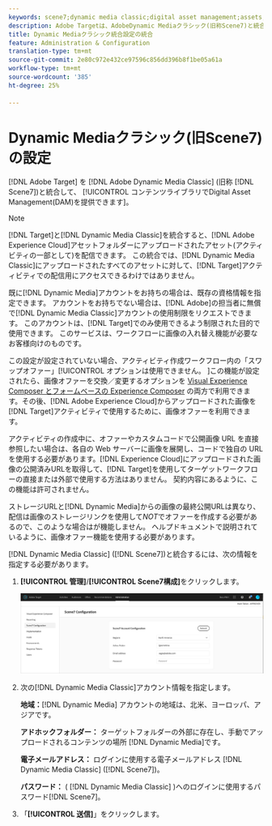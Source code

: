 ```yaml
---
keywords: scene7;dynamic media classic;digital asset management;assets;dam;content library;swap image
description: Adobe Targetは、AdobeDynamic Mediaクラシック(旧称Scene7)と統合して、コンテンツライブラリでDigital Asset Management(DAM)を提供できます。
title: Dynamic Mediaクラシック統合設定の統合
feature: Administration & Configuration
translation-type: tm+mt
source-git-commit: 2e80c972e432ce97596c856dd396b8f1be05a61a
workflow-type: tm+mt
source-wordcount: '385'
ht-degree: 25%

---
```



# Dynamic Mediaクラシック(旧Scene7)の設定

[!DNL Adobe Target] を [!DNL Adobe Dynamic Media Classic] (旧称 [!DNL Scene7])と統合して、 [!UICONTROL コンテンツライブラリでDigital Asset Management(DAM)を提供できます]。

>[!NOTE]
>
>[!DNL Target]と[!DNL Dynamic Media Classic]を統合すると、[!DNL Adobe Experience Cloud]アセットフォルダーにアップロードされたアセット(アクティビティの一部として)を配信できます。 この統合では、[!DNL Dynamic Media Classic]にアップロードされたすべてのアセットに対して、[!DNL Target]アクティビティでの配信用にアクセスできるわけではありません。

既に[!DNL Dynamic Media]アカウントをお持ちの場合は、既存の資格情報を指定できます。 アカウントをお持ちでない場合は、[!DNL Adobe]の担当者に無償で[!DNL Dynamic Media Classic]アカウントの使用制限をリクエストできます。 このアカウントは、[!DNL Target]でのみ使用できるよう制限された目的で使用できます。 このサービスは、ワークフローに画像の入れ替え機能が必要なお客様向けのものです。

<!-- 
>[!NOTE]
>
>A restricted-use, free [!DNL Dynamic Media Classic] account for [!DNL Adobe Target] is no longer supported for new customers or new users. Existing sign-in credentials work as usual. 
-->

この設定が設定されていない場合、アクティビティ作成ワークフロー内の「スワップオファー」[!UICONTROL オプションは使用できません。 ]この機能が設定されたら、画像オファーを交換／変更するオプションを     [Visual Experience Composer とフォームベースの Experience Composer](/help/c-experiences/experiences.md#concept_A2E10F6AFB3D4AEAB6951EE14688848D) の両方で利用できます。その後、[!DNL Adobe Experience Cloud]からアップロードされた画像を[!DNL Target]アクティビティで使用するために、画像オファーを利用できます。

アクティビティの作成中に、オファーやカスタムコードで公開画像 URL を直接参照したい場合は、各自の Web サーバーに画像を展開し、コードで独自の URL を使用する必要があります。[!DNL Experience Cloud]にアップロードされた画像の公開済みURLを取得して、[!DNL Target]を使用してターゲットワークフローの直接または外部で使用する方法はありません。 契約内容にあるように、この機能は許可されません。

ストレージURLと[!DNL Dynamic Media]からの画像の最終公開URLは異なり、配信は画像のストレージリンクを使用して&#x200B;*NOT*&#x200B;でオファーを作成する必要があるので、このような場合はが機能しません。 ヘルプドキュメントで説明されているように、画像オファー機能を使用する必要があります。

[!DNL Dynamic Media Classic] ([!DNL Scene7])と統合するには、次の情報を指定する必要があります。

1. **[!UICONTROL 管理]**/**[!UICONTROL Scene7構成]**&#x200B;をクリックします。

   ![Scene7ページ](/help/administrating-target/assets/scene7.png)

1. 次の[!DNL Dynamic Media Classic]アカウント情報を指定します。

   **地域：**[!DNL Dynamic Media] アカウントの地域は、北米、ヨーロッパ、アジアです。

   **アドホックフォルダー：** ターゲットフォルダーの外部に存在し、手動でアップロードされるコンテンツの場所 [!DNL Dynamic Media]です。

   **電子メールアドレス：** ログインに使用する電子メールアドレス [!DNL Dynamic Media Classic] ([!DNL Scene7])。

   **パスワード：** ( [!DNL Dynamic Media Classic] )へのログインに使用するパスワード[!DNL Scene7]。

1. 「**[!UICONTROL 送信]**」をクリックします。
